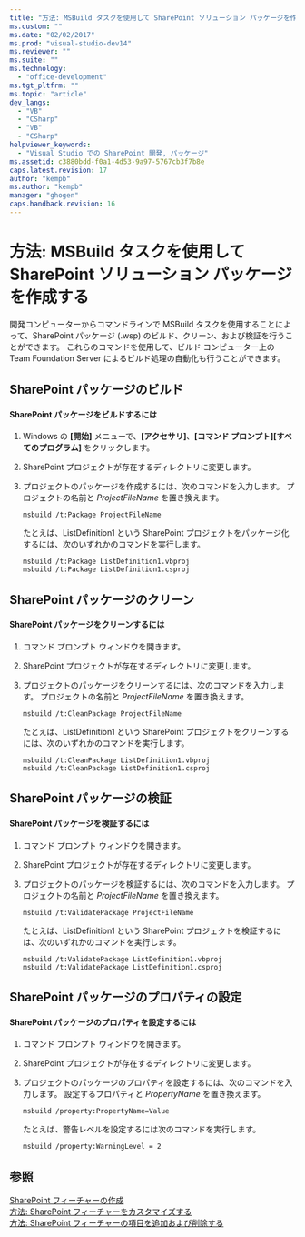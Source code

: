 ```yaml
---
title: "方法: MSBuild タスクを使用して SharePoint ソリューション パッケージを作成する"
ms.custom: ""
ms.date: "02/02/2017"
ms.prod: "visual-studio-dev14"
ms.reviewer: ""
ms.suite: ""
ms.technology: 
  - "office-development"
ms.tgt_pltfrm: ""
ms.topic: "article"
dev_langs: 
  - "VB"
  - "CSharp"
  - "VB"
  - "CSharp"
helpviewer_keywords: 
  - "Visual Studio での SharePoint 開発, パッケージ"
ms.assetid: c3880bdd-f0a1-4d53-9a97-5767cb3f7b8e
caps.latest.revision: 17
author: "kempb"
ms.author: "kempb"
manager: "ghogen"
caps.handback.revision: 16
---
```

# 方法: MSBuild タスクを使用して SharePoint ソリューション パッケージを作成する
  開発コンピューターからコマンドラインで MSBuild タスクを使用することによって、SharePoint パッケージ \(.wsp\) のビルド、クリーン、および検証を行うことができます。  これらのコマンドを使用して、ビルド コンピューター上の Team Foundation Server によるビルド処理の自動化も行うことができます。  
  
## SharePoint パッケージのビルド  
  
#### SharePoint パッケージをビルドするには  
  
1.  Windows の **\[開始\]** メニューで、**\[アクセサリ\]**、**\[コマンド プロンプト\]\[すべてのプログラム\]** をクリックします。  
  
2.  SharePoint プロジェクトが存在するディレクトリに変更します。  
  
3.  プロジェクトのパッケージを作成するには、次のコマンドを入力します。  プロジェクトの名前と *ProjectFileName* を置き換えます。  
  
    ```  
    msbuild /t:Package ProjectFileName  
    ```  
  
     たとえば、ListDefinition1 という SharePoint プロジェクトをパッケージ化するには、次のいずれかのコマンドを実行します。  
  
    ```  
    msbuild /t:Package ListDefinition1.vbproj  
    msbuild /t:Package ListDefinition1.csproj  
    ```  
  
## SharePoint パッケージのクリーン  
  
#### SharePoint パッケージをクリーンするには  
  
1.  コマンド プロンプト ウィンドウを開きます。  
  
2.  SharePoint プロジェクトが存在するディレクトリに変更します。  
  
3.  プロジェクトのパッケージをクリーンするには、次のコマンドを入力します。  プロジェクトの名前と *ProjectFileName* を置き換えます。  
  
    ```  
    msbuild /t:CleanPackage ProjectFileName  
    ```  
  
     たとえば、ListDefinition1 という SharePoint プロジェクトをクリーンするには、次のいずれかのコマンドを実行します。  
  
    ```  
    msbuild /t:CleanPackage ListDefinition1.vbproj  
    msbuild /t:CleanPackage ListDefinition1.csproj  
    ```  
  
## SharePoint パッケージの検証  
  
#### SharePoint パッケージを検証するには  
  
1.  コマンド プロンプト ウィンドウを開きます。  
  
2.  SharePoint プロジェクトが存在するディレクトリに変更します。  
  
3.  プロジェクトのパッケージを検証するには、次のコマンドを入力します。  プロジェクトの名前と *ProjectFileName* を置き換えます。  
  
    ```  
    msbuild /t:ValidatePackage ProjectFileName  
    ```  
  
     たとえば、ListDefinition1 という SharePoint プロジェクトを検証するには、次のいずれかのコマンドを実行します。  
  
    ```  
    msbuild /t:ValidatePackage ListDefinition1.vbproj  
    msbuild /t:ValidatePackage ListDefinition1.csproj  
    ```  
  
## SharePoint パッケージのプロパティの設定  
  
#### SharePoint パッケージのプロパティを設定するには  
  
1.  コマンド プロンプト ウィンドウを開きます。  
  
2.  SharePoint プロジェクトが存在するディレクトリに変更します。  
  
3.  プロジェクトのパッケージのプロパティを設定するには、次のコマンドを入力します。  設定するプロパティと *PropertyName* を置き換えます。  
  
    ```  
    msbuild /property:PropertyName=Value  
    ```  
  
     たとえば、警告レベルを設定するには次のコマンドを実行します。  
  
    ```  
    msbuild /property:WarningLevel = 2  
    ```  
  
## 参照  
 [SharePoint フィーチャーの作成](../sharepoint/creating-sharepoint-features.md)   
 [方法: SharePoint フィーチャーをカスタマイズする](../sharepoint/how-to-customize-a-sharepoint-feature.md)   
 [方法: SharePoint フィーチャーの項目を追加および削除する](../sharepoint/how-to-add-and-remove-items-to-sharepoint-features.md)  
  
  